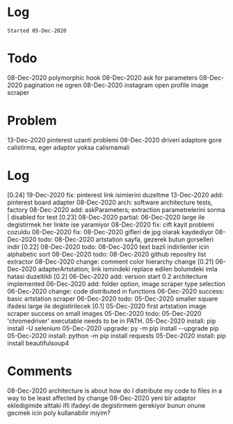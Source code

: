 # Log
`Started 05-Dec-2020`

# Todo
08-Dec-2020 polymorphic hook
08-Dec-2020 ask for parameters
08-Dec-2020 pagination ne ogren
08-Dec-2020 instagram open profile image scraper

# Problem
13-Dec-2020 pinterest uzanti problemi
08-Dec-2020 driveri adaptore gore calistirma, eger adaptor yoksa calismamali

# Log
[0.24]
19-Dec-2020 fix: pinterest link isimlerini duzeltme
13-Dec-2020 add: pinterest board adapter
08-Dec-2020 arch: software architecture tests, factory
08-Dec-2020 add: askParameters; extraction parametrelerini sorma | disabled for test
[0.23]
08-Dec-2020 partial: 06-Dec-2020 large ile degistirmek her linkte ise yaramiyor
08-Dec-2020 fix: cift kayit problemi cozuldu
08-Dec-2020 fix: 08-Dec-2020 gifleri de jpg olarak kaydediyor
08-Dec-2020 todo: 08-Dec-2020 artstation sayfa, gezerek butun gorselleri indir
[0.22]
08-Dec-2020 todo: 08-Dec-2020 text bazli indirilenler icin alphabetic sort
08-Dec-2020 todo: 08-Dec-2020 github repositry list extractor
08-Dec-2020 change: comment color hierarchy change
[0.21]
06-Dec-2020 adapterArtstation; link ismindeki replace edilen bolumdeki imla hatasi duzeltildi
[0.2]
06-Dec-2020 add: version start 0.2 architecture implemented
06-Dec-2020 add: folder option, image scraper type selection
06-Dec-2020 change: code distributed in functions
06-Dec-2020 success: basic artstation scraper
06-Dec-2020 todo: 05-Dec-2020 smaller square ifadesi large ile degistirilecek
[0.1]
05-Dec-2020 first artstation image scraper success on small images
05-Dec-2020 todo: 05-Dec-2020 'chromedriver' executable needs to be in PATH.
05-Dec-2020 install: pip install -U selenium
05-Dec-2020 upgrade: py -m pip install --upgrade pip
05-Dec-2020 install: python -m pip install requests
05-Dec-2020 install: pip install beautifulsoup4

# Comments
08-Dec-2020 architecture is about how do I distribute my code to files in a way to be least affected by change 
08-Dec-2020 yeni bir adaptor ekledigimde alttaki ifli ifadeyi de degistirmem gerekiyor bunun onune gecmek icin poly kullanabilir miyim?